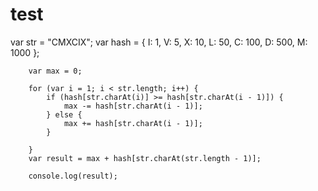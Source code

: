 # test
var str = "CMXCIX";
        var hash = { I: 1, V: 5, X: 10, L: 50, C: 100, D: 500, M: 1000 };

        var max = 0;

        for (var i = 1; i < str.length; i++) {
            if (hash[str.charAt(i)] >= hash[str.charAt(i - 1)]) {
                max -= hash[str.charAt(i - 1)];
            } else {
                max += hash[str.charAt(i - 1)];
            }

        }
        var result = max + hash[str.charAt(str.length - 1)];

        console.log(result);
